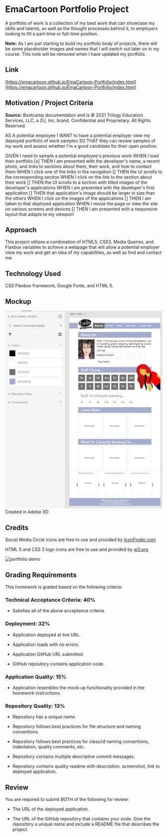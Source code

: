 # EmaCartoon Portfolio Project

A portfolio of work is a collection of my best work that can showcase my skills and talents, as well as the thought processes behind it, to employers looking to fill a part-time or full-time position. 

**Note:** As I am just starting to build my portfolio body of projects, there will be some placeholder images and names that I will switch out later on in my course. This note will be removed when I have updated my portfolio.

## Link

[https://emacartoon.github.io/EmaCartoon-Portfolio/index.html](https://emacartoon.github.io/EmaCartoon-Portfolio/index.html)


## Motivation / Project Criteria

**Source:** Bootcamp documentation and is © 2021 Trilogy Education Services, LLC, a 2U, Inc. brand. Confidential and Proprietary. All Rights Reserved.

AS A potential employee I WANT to have a potential employer view my deployed portfolio of work samples SO THAT they can review samples of my work and assess whether I'm a good candidate for their open position.

GIVEN I need to sample a potential employee's previous work
WHEN I load their portfolio
[x] THEN I am presented with the developer's name, a recent photo, and links to sections about them, their work, and how to contact them
WHEN I click one of the links in the navigation
[] THEN the UI scrolls to the corresponding section
WHEN I click on the link to the section about their work
[] THEN the UI scrolls to a section with titled images of the developer's applications
WHEN I am presented with the developer's first application
[] THEN that application's image should be larger in size than the others
WHEN I click on the images of the applications
[] THEN I am taken to that deployed application
WHEN I resize the page or view the site on various screens and devices
[] THEN I am presented with a responsive layout that adapts to my viewport


## Approach
This project utilizes a combination of HTML5, CSS3, Media Queries, and Flaxbox variables to achieve a webpage that will allow a potential employer view my work and get an idea of my capabilities, as well as find and contact me.


## Technology Used

CSS Flexbox framework, Google Fonts, and HTML 5.


## Mockup

![portfolio mockup](./Assets/EmaCartoonPortfolio_Mockup1.png)
Created in Adobe XD


## Credits
Social Media Circle icons are free to use and provided by [IconFinder.com](https://www.iconfinder.com/iconsets/social-media-circle-7)

HTML 5 and CSS 3 logo icons are free to use and provided by [w3.org](https://www.w3.org/html/logo/)

![portfolio demo](./Assets/02-advanced-css-homework-demo.gif)


## Grading Requirements

This homework is graded based on the following criteria: 

### Technical Acceptance Criteria: 40%

* Satisfies all of the above acceptance criteria.

### Deployment: 32%

* Application deployed at live URL.

* Application loads with no errors.

* Application GitHub URL submitted.

* GitHub repository contains application code.

### Application Quality: 15%

* Application resembles the mock-up functionality provided in the homework instructions.

### Repository Quality: 13%

* Repository has a unique name.

* Repository follows best practices for file structure and naming conventions.

* Repository follows best practices for class/id naming conventions, indentation, quality comments, etc.

* Repository contains multiple descriptive commit messages.

* Repository contains quality readme with description, screenshot, link to deployed application.

## Review

You are required to submit BOTH of the following for review:

* The URL of the deployed application.

* The URL of the GitHub repository that contains your code. Give the repository a unique name and include a README file that describes the project.